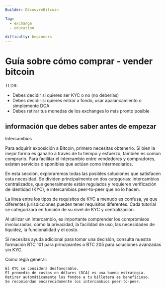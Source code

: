 ```yaml
---
Builder: DécouvreBitcoin

Tag:
  - exchange
  - education

difficulty: beginners
---
```


# Guía sobre cómo comprar - vender bitcoin

TLDR:

- Debes decidir si quieres ser KYC o no (no deberías)
- Debes decidir si quieres entrar a fondo, usar apalancamiento o simplemente DCA
- Debes retirar tus monedas de los exchanges lo más pronto posible

## información que debes saber antes de empezar

Intercambios

Para adquirir exposición a Bitcoin, primero necesitas obtenerlo. Si bien la mejor forma es ganarlo a través de tu tiempo y esfuerzo, también es común comprarlo. Para facilitar el intercambio entre vendedores y compradores, existen servicios disponibles que actúan como intermediarios.

En esta sección, exploraremos todas las posibles soluciones que satisfacen esta necesidad. Se dividen principalmente en dos categorías: intercambios centralizados, que generalmente están regulados y requieren verificación de identidad (KYC), e intercambios peer-to-peer que no lo hacen.

La línea entre los tipos de requisitos de KYC a menudo es confusa, ya que diferentes jurisdicciones pueden tener requisitos diferentes. Cada tutorial se categorizará en función de su nivel de KYC y centralización.

Al utilizar un intercambio, es importante comprender los compromisos involucrados, como la privacidad, la facilidad de uso, las necesidades de liquidez, la funcionalidad y el costo.

Si necesitas ayuda adicional para tomar una decisión, consulta nuestra formación BTC 101 para principiantes o BTC 205 para soluciones avanzadas sin KYC.

Como regla general:

    El KYC se considera desfavorable.
    El promedio de costos en dólares (DCA) es una buena estrategia.
    Retirar automáticamente los fondos a tu billetera es beneficioso.
    Se recomiendan encarecidamente los intercambios peer-to-peer.

